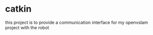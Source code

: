 # catkin

this project is to provide a communication interface for my openvslam project with the robot
